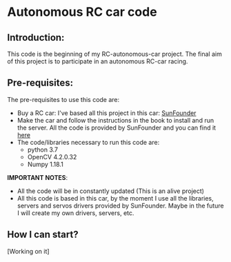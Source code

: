 # Autonomous RC car code

## Introduction:

This code is the beginning of my RC-autonomous-car project. The final aim of this project is to participate in an autonomous RC-car racing.

## Pre-requisites:

The pre-requisites to use this code are:

* Buy a RC car: I've based all this project in this car: [SunFounder](https://www.sunfounder.com/smart-video-car-kit-v2-0.html)
* Make the car and follow the instructions in the book to install and run the server. All the code is provided by SunFounder and you can find it [here](https://github.com/sunfounder/SunFounder_PiCar-V)
* The code/libraries necessary to run this code are: 
    * python 3.7
    * OpenCV 4.2.0.32
    * Numpy 1.18.1

__IMPORTANT NOTES__: 
* All the code will be in constantly updated (This is an alive project)
* All this code is based in this car, by the moment I use all the libraries, servers and servos drivers provided by SunFounder. Maybe in the future I will create my own drivers, servers, etc.

## How I can start?

[Working on it]